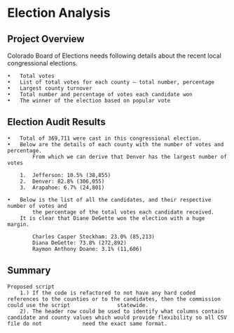 # Election Analysis

## Project Overview
Colorado Board of Elections needs following details about the recent local congressional elections.

	•	Total votes 
	•	List of total votes for each county – total number, percentage
	•	Largest county turnover
	•	Total number and percentage of votes each candidate won
	•	The winner of the election based on popular vote

## Election Audit Results

	•	Total of 369,711 were cast in this congressional election.
	•	Below are the details of each county with the number of votes and percentage.
	        From which we can derive that Denver has the largest number of votes

		1.	Jefferson: 10.5% (38,855)
		2.	Denver: 82.8% (306,055)
		3.	Arapahoe: 6.7% (24,801)

	•	Below is the list of all the candidates, and their respective number of votes and 
	        the percentage of the total votes each candidate received.
		It is clear that Diane DeGette won the election with a huge margin.

			Charles Casper Stockham: 23.0% (85,213)
			Diana DeGette: 73.8% (272,892)
			Raymon Anthony Doane: 3.1% (11,606)

## Summary
	Proposed script 
		1.) If the code is refactored to not have any hard coded references to the counties or to the candidates, then the commission could use the script     			 statewide.
		2). The header row could be used to identify what columns contain candidate and county values which would provide flexibility so all CSV file do not 			 need the exact same format.


